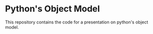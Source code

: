 # Python's Object Model

This repository contains the code for a presentation on python's object model.